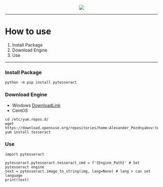 <div align='center'>
    <img src='https://miro.medium.com/max/500/1*_2nsdmjpH6VsGp1imcJJqQ.png'/>
</div>
  
----
# How to use
1. Install Package
2. Download Engine
3. Use
---- 
### Install Package
```
python -m pip install pytesseract
```

### Download Engine
- Windows
[DownloadLink](https://github.com/UB-Mannheim/tesseract/wiki)
- CentOS
```
cd /etc/yum.repos.d/
wget https://download.opensuse.org/repositories/home:Alexander_Pozdnyakov:tesseract5/CentOS_8/home:Alexander_Pozdnyakov:tesseract5.repo
yum install tesseract
```

### Use
```
import pytesseract

pytesseract.pytesseract.tesseract_cmd = f'{Engine_Path}' # Set pytesseract engine
text = pytesseract.image_to_string(img, lang=None) # lang > can set language
print(text)
```
